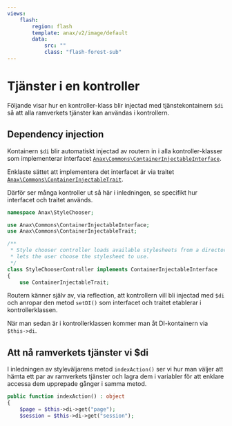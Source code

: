 ```yaml
---
views:
    flash:
        region: flash
        template: anax/v2/image/default
        data:
            src: ""
            class: "flash-forest-sub"
---
```

Tjänster i en kontroller
==========================

Följande visar hur en kontroller-klass blir injectad med tjänstekontainern `$di` så att alla ramverkets tjänster kan användas i kontrollern.



Dependency injection
------------------------

Kontainern `$di` blir automatiskt injectad av routern in i alla kontroller-klasser som implementerar interfacet [`Anax\Commons\ContainerInjectableInterface`](https://github.com/canax/commons/blob/master/src/Commons/ContainerInjectableInterface.php).

Enklaste sättet att implementera det interfacet är via traitet [`Anax\Commons\ContainerInjectableTrait`](https://github.com/canax/commons/blob/master/src/Commons/ContainerInjectableTrait.php).

Därför ser många kontroller ut så här i inledningen, se specifikt hur interfacet och traitet används.

```php
namespace Anax\StyleChooser;

use Anax\Commons\ContainerInjectableInterface;
use Anax\Commons\ContainerInjectableTrait;

/**
 * Style chooser controller loads available stylesheets from a directory and
 * lets the user choose the stylesheet to use.
 */
class StyleChooserController implements ContainerInjectableInterface
{
    use ContainerInjectableTrait;
```

Routern känner själv av, via reflection, att kontrollern vill bli injectad med `$di` och anropar den metod `setDI()` som interfacet och traitet etablerar i kontrollerklassen. 

När man sedan är i kontrollerklassen kommer man åt DI-kontainern via `$this->di`.



Att nå ramverkets tjänster vi $di
------------------------

I inledningen av styleväljarens metod `indexAction()` ser vi hur man väljer att hämta ett par av ramverkets tjänster och lagra dem i variabler för att enklare accessa dem upprepade gånger i samma metod.

```php
public function indexAction() : object
{
    $page = $this->di->get("page");
    $session = $this->di->get("session");
```
